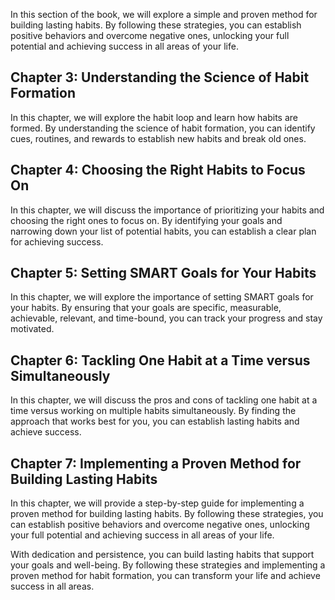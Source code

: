 
In this section of the book, we will explore a simple and proven method for building lasting habits. By following these strategies, you can establish positive behaviors and overcome negative ones, unlocking your full potential and achieving success in all areas of your life.

Chapter 3: Understanding the Science of Habit Formation
-------------------------------------------------------

In this chapter, we will explore the habit loop and learn how habits are formed. By understanding the science of habit formation, you can identify cues, routines, and rewards to establish new habits and break old ones.

Chapter 4: Choosing the Right Habits to Focus On
------------------------------------------------

In this chapter, we will discuss the importance of prioritizing your habits and choosing the right ones to focus on. By identifying your goals and narrowing down your list of potential habits, you can establish a clear plan for achieving success.

Chapter 5: Setting SMART Goals for Your Habits
----------------------------------------------

In this chapter, we will explore the importance of setting SMART goals for your habits. By ensuring that your goals are specific, measurable, achievable, relevant, and time-bound, you can track your progress and stay motivated.

Chapter 6: Tackling One Habit at a Time versus Simultaneously
-------------------------------------------------------------

In this chapter, we will discuss the pros and cons of tackling one habit at a time versus working on multiple habits simultaneously. By finding the approach that works best for you, you can establish lasting habits and achieve success.

Chapter 7: Implementing a Proven Method for Building Lasting Habits
-------------------------------------------------------------------

In this chapter, we will provide a step-by-step guide for implementing a proven method for building lasting habits. By following these strategies, you can establish positive behaviors and overcome negative ones, unlocking your full potential and achieving success in all areas of your life.

With dedication and persistence, you can build lasting habits that support your goals and well-being. By following these strategies and implementing a proven method for habit formation, you can transform your life and achieve success in all areas.

